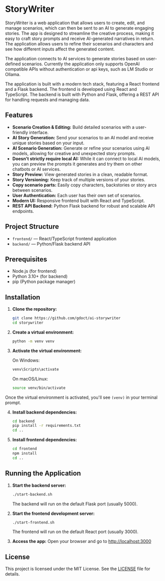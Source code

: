 # StoryWriter

StoryWriter is a web application that allows users to create, edit, and manage scenarios, which can then be sent to an AI to generate engaging stories. The app is designed to streamline the creative process, making it easy to craft story prompts and receive AI-generated narratives in return. The application allows users to refine their scenarios and characters and see how different inputs affect the generated content.

The application connects to AI services to generate stories based on user-defined scenarios. Currently the application only supports OpenAI compatible APIs without authentication or api keys, such as LM Studio or Ollama. 

The application is built with a modern tech stack, featuring a React frontend and a Flask backend.
The frontend is developed using React and TypeScript. 
The backend is built with Python and Flask, offering a REST API for handling requests and managing data.

## Features
- **Scenario Creation & Editing:** Build detailed scenarios with a user-friendly interface.
- **AI Story Generation:** Send your scenarios to an AI model and receive unique stories based on your input.
- **AI Scenario Generation:** Generate or refine your scenarios using AI models, allowing for creative and unexpected story prompts.
- **Doesn't strictly require local AI:** While it can connect to local AI models, you can preview the prompts it generates and try them on other chatbots or AI services.
- **Story Preview:** View generated stories in a clean, readable format.
- **Story Versioning:** Keep track of multiple versions of your stories.
- **Copy scenario parts:** Easily copy characters, backstories or story arcs between scenarios.
- **User Authentication:** Each user has their own set of scenarios.
- **Modern UI:** Responsive frontend built with React and TypeScript.
- **REST API Backend:** Python Flask backend for robust and scalable API endpoints.

## Project Structure
- `frontend/` — React/TypeScript frontend application
- `backend/` — Python/Flask backend API

## Prerequisites
- Node.js (for frontend)
- Python 3.10+ (for backend)
- pip (Python package manager)

## Installation

1. **Clone the repository:**
   ```bash
   git clone https://github.com/gdoct/ai-storywriter
   cd storywriter
   ```
2. **Create a virtual environment:**
    ```bash
    python -m venv venv
    ```

3. **Activate the virtual environment:**
    
    On Windows:
    ```bash
    venv\Scripts\activate
    ```
    
    On macOS/Linux:
    ```bash
    source venv/bin/activate
    ```

Once the virtual environment is activated, you'll see `(venv)` in your terminal prompt.

4. **Install backend dependencies:**
   ```bash
   cd backend
   pip install -r requirements.txt
   cd ..
   ```

5. **Install frontend dependencies:**
   ```bash
   cd frontend
   npm install
   cd ..
   ```

## Running the Application

1. **Start the backend server:**
   ```bash
   ./start-backend.sh
   ```
   The backend will run on the default Flask port (usually 5000).

2. **Start the frontend development server:**
   ```bash
   ./start-frontend.sh
   ```
   The frontend will run on the default React port (usually 3000).

3. **Access the app:**
   Open your browser and go to [http://localhost:3000](http://localhost:3000)

## License

This project is licensed under the MIT License. See the [LICENSE](LICENSE) file for details.

